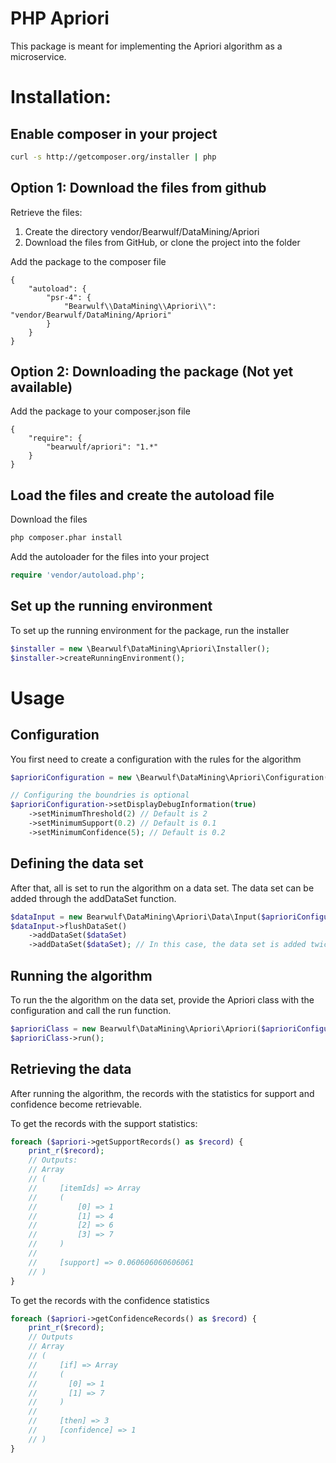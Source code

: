 PHP Apriori
===========

This package is meant for implementing the Apriori algorithm as a microservice.

# Installation:

## Enable composer in your project

```bash
curl -s http://getcomposer.org/installer | php
```

## Option 1: Download the files from github

Retrieve the files:

1. Create the directory vendor/Bearwulf/DataMining/Apriori
2. Download the files from GitHub, or clone the project into the folder

Add the package to the composer file

```
{
    "autoload": {
        "psr-4": {
            "Bearwulf\\DataMining\\Apriori\\": "vendor/Bearwulf/DataMining/Apriori"
        }
    }
}
```

## Option 2: Downloading the package (Not yet available)

Add the package to your composer.json file

```
{
    "require": {
        "bearwulf/apriori": "1.*"
    }
}
```

## Load the files and create the autoload file

Download the files

```bash
php composer.phar install
```

Add the autoloader for the files into your project

```php
require 'vendor/autoload.php';
```

## Set up the running environment

To set up the running environment for the package, run the installer

```php
$installer = new \Bearwulf\DataMining\Apriori\Installer();
$installer->createRunningEnvironment();
```

# Usage

## Configuration

You first need to create a configuration with the rules for the algorithm

```php
$aprioriConfiguration = new \Bearwulf\DataMining\Apriori\Configuration();

// Configuring the boundries is optional
$aprioriConfiguration->setDisplayDebugInformation(true)
    ->setMinimumThreshold(2) // Default is 2
    ->setMinimumSupport(0.2) // Default is 0.1
    ->setMinimumConfidence(5); // Default is 0.2
```

## Defining the data set
After that, all is set to run the algorithm on a data set. The data set can be added through the addDataSet function.

```php
$dataInput = new Bearwulf\DataMining\Apriori\Data\Input($aprioriConfiguration);
$dataInput->flushDataSet()
    ->addDataSet($dataSet)
    ->addDataSet($dataSet); // In this case, the data set is added twice to create more testing data
```

## Running the algorithm

To run the the algorithm on the data set, provide the Apriori class with the configuration and call the run function.

```php
$aprioriClass = new Bearwulf\DataMining\Apriori\Apriori($aprioriConfiguration);
$aprioriClass->run();
```

## Retrieving the data

After running the algorithm, the records with the statistics for support and confidence become retrievable.

To get the records with the support statistics:

```php
foreach ($apriori->getSupportRecords() as $record) {
    print_r($record);
    // Outputs:
    // Array
    // (
    //     [itemIds] => Array
    //     (
    //         [0] => 1
    //         [1] => 4
    //         [2] => 6
    //         [3] => 7
    //     )
    //
    //     [support] => 0.060606060606061
    // )
}
```

To get the records with the confidence statistics

```php
foreach ($apriori->getConfidenceRecords() as $record) {
    print_r($record);
    // Outputs
    // Array
    // (
    //     [if] => Array
    //     (
    //       [0] => 1
    //       [1] => 7
    //     )
    //
    //     [then] => 3
    //     [confidence] => 1
    // )
}
```